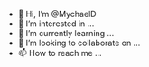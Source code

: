 - 👋 Hi, I’m @MychaelD
- 👀 I’m interested in ...
- 🌱 I’m currently learning ...
- 💞️ I’m looking to collaborate on ...
- 📫 How to reach me ...

<!---
MychaelD/MychaelD is a ✨ special ✨ repository because its `README.md` (this file) appears on your GitHub profile.
You can click the Preview link to take a look at your changes.
--->
